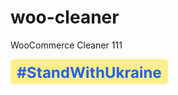 # woo-cleaner

WooCommerce Cleaner 111

[![Stand With Ukraine](https://raw.githubusercontent.com/vshymanskyy/StandWithUkraine/main/badges/StandWithUkraine.svg)](https://github.com/pekarskyi/StandWithUkraine/blob/main/docs/README.md)